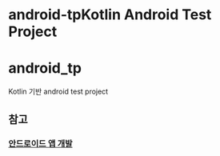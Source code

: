 # android-tpKotlin Android Test Project

# android_tp
Kotlin 기반 android test project


## 참고
### [안드로이드 앱 개발](https://www.youtube.com/watch?v=WlJszSmK_es)
